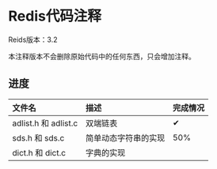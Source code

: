 # Redis代码注释

Reids版本：3.2

本注释版本不会删除原始代码中的任何东西，只会增加注释。

## 进度

|  文件名  | 描述    | 完成情况
|:------------------|:------------------|:------------------
| adlist.h 和 adlist.c  | 双端链表 | ✔
| sds.h 和 sds.c | 简单动态字符串的实现 | 50%
| dict.h 和 dict.c | 字典的实现 | 